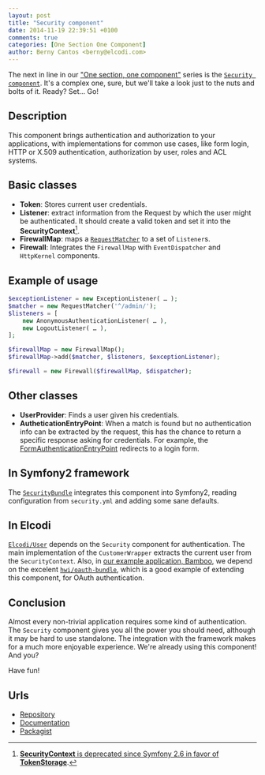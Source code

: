 ```yaml
---
layout: post
title: "Security component"
date: 2014-11-19 22:39:51 +0100
comments: true
categories: [One Section One Component]
author: Berny Cantos <berny@elcodi.com> 
---
```

The next in line in our ["One section, one component"](/blog/categories/one-section-one-component/) series is the [`Security component`](http://symfony.com/doc/current/components/security). It's a complex one, sure, but we'll take a look just to the nuts and bolts of it. Ready? Set… Go!

## Description

This component brings authentication and authorization to your applications, with implementations for common use cases, like form login, HTTP or X.509 authentication, authorization by user, roles and ACL systems.

## Basic classes

- **Token**: Stores current user credentials.
- **Listener**: extract information from the Request by which the user might be authenticated. It should create a valid token and set it into the **SecurityContext**[^1].
- **FirewallMap**: maps a [`RequestMatcher`](https://github.com/symfony/HttpFoundation/blob/master/RequestMatcher.php) to a set of `Listener`s.
- **Firewall**: Integrates the `FirewallMap` with `EventDispatcher` and `HttpKernel` components.

## Example of usage

```php
$exceptionListener = new ExceptionListener( … );
$matcher = new RequestMatcher('^/admin/');
$listeners = [
	new AnonymousAuthenticationListener( … ),
	new LogoutListener( … ),
];

$firewallMap = new FirewallMap();
$firewallMap->add($matcher, $listeners, $exceptionListener);

$firewall = new Firewall($firewallMap, $dispatcher);
```

## Other classes

- **UserProvider**: Finds a user given his credentials.
- **AutheticationEntryPoint**: When a match is found but no authentication info can be extracted by the request, this has the chance to return a specific response asking for credentials. For example, the [FormAuthenticationEntryPoint](https://github.com/symfony/Security/blob/master/Http/EntryPoint/FormAuthenticationEntryPoint.php) redirects to a login form.

## In Symfony2 framework

The [`SecurityBundle`](https://github.com/symfony/SecurityBundle) integrates this component into Symfony2, reading configuration from `security.yml` and adding some sane defaults.

## In Elcodi

[`Elcodi/User`](https://github.com/elcodi/User) depends on the `Security`  component for authentication. The main implementation of the `CustomerWrapper` extracts the current user from the `SecurityContext`. Also, in [our example application, Bamboo](http://bamboo.elcodi.com/), we depend on the excelent [`hwi/oauth-bundle`](https://github.com/hwi/HWIOAuthBundle), which is a good example of extending this component, for OAuth authentication.

## Conclusion

Almost every non-trivial application requires some kind of authentication. The `Security` component gives you all the power you should need, although it may be hard to use standalone. The integration with the framework makes for a much more enjoyable experience. We're already using this component! And you?

Have fun!

## Urls
- [Repository](https://github.com/symfony/Security)
- [Documentation](http://symfony.com/doc/current/components/security)
- [Packagist](https://packagist.org/packages/symfony/security)

[^1]: [**SecurityContext** is deprecated since Symfony 2.6 in favor of **TokenStorage**](http://symfony.com/blog/new-in-symfony-2-6-security-component-improvements).
